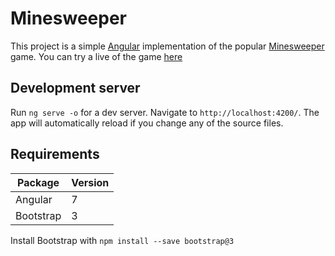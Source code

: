 # Minesweeper

This project is a simple [Angular](https://angular.io/) implementation of the popular [Minesweeper](https://en.wikipedia.org/wiki/Minesweeper_(video_game)) game.
You can try a live of the game [here]()

## Development server

Run `ng serve -o` for a dev server. Navigate to `http://localhost:4200/`. The app will automatically reload if you change any of the source files.

## Requirements

| Package  |  Version | 
|---|---|
| Angular  |  7 |  
|  Bootstrap | 3  | 

Install Bootstrap with `npm install --save bootstrap@3`
